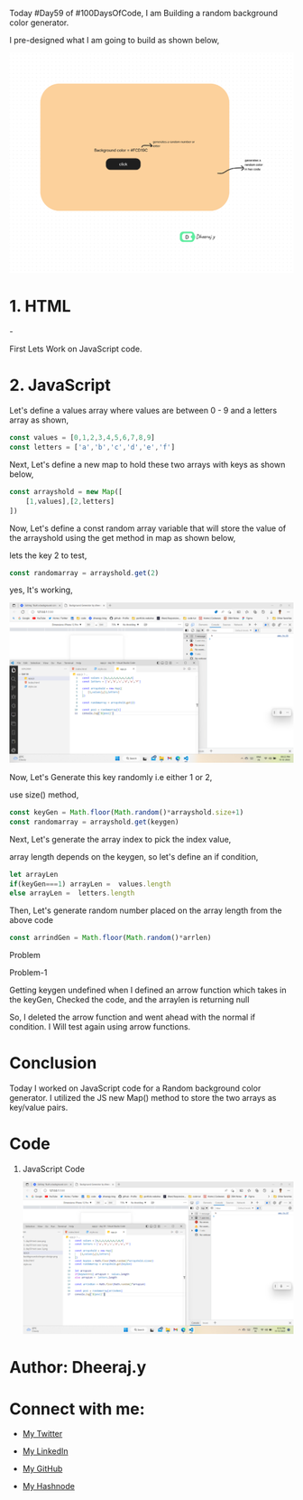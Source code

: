 Today #Day59 of #100DaysOfCode, I am Building a random background color generator.

I pre-designed what I am going to build as shown below,


![backkgroundcolorgen design](backkgroundcolorgen%20design.png)
# 1\. HTML

\-

First Lets Work on JavaScript code.

# 2\. JavaScript

Let's define a values array where values are between 0 - 9 and a letters array as shown,

```javascript
const values = [0,1,2,3,4,5,6,7,8,9]
const letters = ['a','b','c','d','e','f']
```

Next, Let's define a new map to hold these two arrays with keys as shown below,

```javascript
const arrayshold = new Map([
    [1,values],[2,letters]
])
```

Now, Let's define a const random array variable that will store the value of the arrayshold using the get method in map as shown below,

lets the key 2 to test,

```javascript
const randomarray = arrayshold.get(2)
```

yes, It's working,

![1. day59 test case](1.%20day59%20test%20case.png)

Now, Let's Generate this key randomly i.e either 1 or 2,

use size() method,

```javascript
const keyGen = Math.floor(Math.random()*arrayshold.size+1)
const randomarray = arrayshold.get(keygen)
```

Next, Let's generate the array index to pick the index value,

array length depends on the keygen, so let's define an if condition,

```javascript
let arrayLen
if(keyGen===1) arrayLen =  values.length
else arrayLen =  letters.length
```

Then, Let's generate random number placed on the array length from the above code

```javascript
const arrindGen = Math.floor(Math.random()*arrlen)
```

Problem

Problem-1

Getting keygen undefined when I defined an arrow function which takes in the keyGen, Checked the code, and the arraylen is returning null

So, I deleted the arrow function and went ahead with the normal if condition. I Will test again using arrow functions.

# Conclusion

Today I worked on JavaScript code for a Random background color generator. I utilized the JS new Map() method to store the two arrays as key/value pairs.

# Code

1.  JavaScript Code

    ![Day 59 JavaScript Code](3.%20day59%20test%20case%203.png)

# Author: Dheeraj.y

# Connect with me:

*   [My Twitter](https://twitter.com/yssdheeraj)
    
*   [My LinkedIn](https://www.linkedin.com/in/dheerajy1/)
    
*   [My GitHub](https://github.com/dheerajy1)
    
*   [My Hashnode](https://dheerajy1.hashnode.dev/)